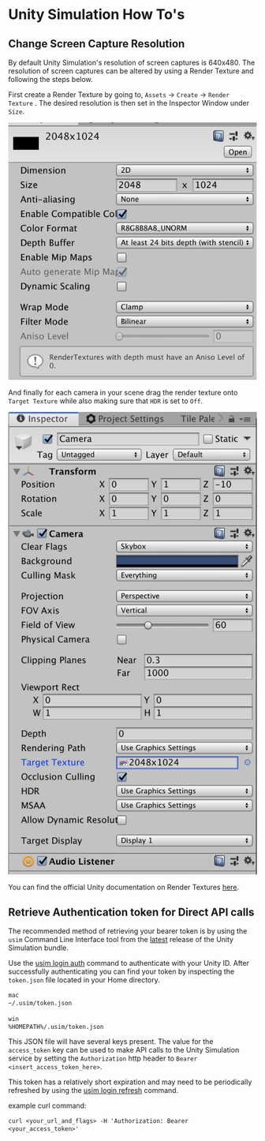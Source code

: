 # Unity Simulation How To's

## Change Screen Capture Resolution
By default Unity Simulation's resolution of screen captures is 640x480. The resolution of screen captures can be altered by using a Render Texture and following the steps below.

First create a Render Texture by going to, `Assets` -> `Create` -> `Render Texture`
. The desired resolution is then set in the Inspector Window under `Size`.

![render_texture](images/render_texture.png "render_texture")

And finally for each camera in your scene drag the render texture onto `Target Texture` while also making sure that `HDR` is set to `Off`.

![render_texture_cam](images/render_texture_cam.png "render_texture_cam")

You can find the official Unity documentation on Render Textures [here](https://docs.unity3d.com/Manual/class-RenderTexture.html).


## Retrieve Authentication token for Direct API calls

The recommended method of retrieving your bearer token is by using the `usim` Command Line Interface tool from the [latest](https://github.com/Unity-Technologies/Unity-Simulation-Docs/releases) release of the Unity Simulation bundle.

Use the [usim login auth](cli.md#usim-login-auth) command to authenticate with your Unity ID. After successfully authenticating you can find your token by inspecting the `token.json` file located in your Home directory.

```
mac
~/.usim/token.json

win
%HOMEPATH%/.usim/token.json
```

This JSON file will have several keys present. The value for the `access_token` key can be used to make API calls to the Unity Simulation service by setting the `Authorization` http header to `Bearer <insert_access_token_here>`.

This token has a relatively short expiration and may need to be periodically refreshed by using the [usim login refresh](cli.md#usim-login-refresh) command.

example curl command:

```
curl <your_url_and_flags> -H 'Authorization: Bearer <your_access_token>'
```
